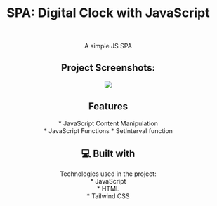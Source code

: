 
<h1 align="center" id="title">SPA: Digital Clock with JavaScript</h1><br>

<p align="center" id="description">A simple JS SPA</p>

<h2 align="center">Project Screenshots:</h2>


<p align="center"><img src="https://i.imgur.com/rGajRNO.gif"></p>


<h2 align="center">Features</h2>
<p align="center">
  * JavaScript Content Manipulation<br>
  * JavaScript Functions
  * SetInterval function
</p>

<h2 align="center">💻 Built with</h2>
<p align="center">
  Technologies used in the project:
  <br>
  * JavaScript<br>
  * HTML<br>
  * Tailwind CSS
</p>
